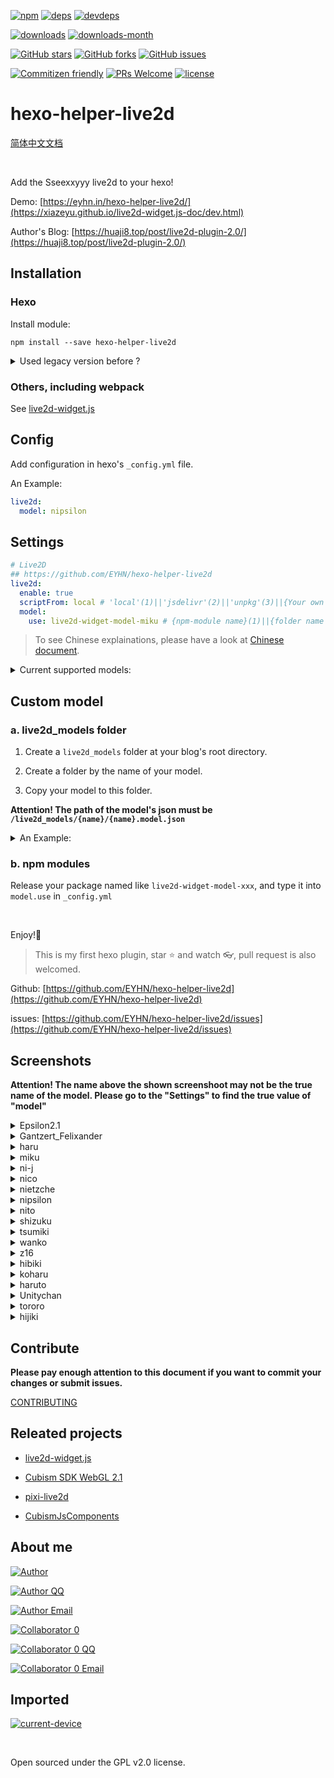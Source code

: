 [![npm][npm]][npm-url]
[![deps][deps]][deps-url]
[![devdeps][devdeps]][devdeps-url]

[![downloads][downloads]][downloads-url]
[![downloads-month][downloads-month]][downloads-month-url]

[![GitHub stars][GitHub stars]][GitHub stars-url]
[![GitHub forks][GitHub forks]][GitHub forks-url]
[![GitHub issues][GitHub issues]][GitHub issues-url]

[![Commitizen friendly][Commitizen friendly]][Commitizen friendly-url]
[![PRs Welcome][PRs Welcome]][PRs Welcome-url]
[![license][license]][license-url]



# hexo-helper-live2d

[简体中文文档](./README.zh-CN.md)

<br>

Add the Sseexxyyy live2d to your hexo!

Demo: [https://eyhn.in/hexo-helper-live2d/](https://xiazeyu.github.io/live2d-widget.js-doc/dev.html)

Author's Blog: [https://huaji8.top/post/live2d-plugin-2.0/](https://huaji8.top/post/live2d-plugin-2.0/)


## Installation

### Hexo

Install module:

```
npm install --save hexo-helper-live2d
```

<details><summary>Used legacy version before ?</summary><br>

Please delete `{{ live2d() }}` or `<%- live2d() %>` before `</body>` in `layout/layout.ejs` or `layout/_layout.swig`.

</details>

### Others, including webpack

See [live2d-widget.js](https://github.com/xiazeyu/live2d-widget.js)

## Config

Add configuration in hexo's `_config.yml` file.

An Example:

``` yml
live2d:
  model: nipsilon
```


## Settings

``` yml
# Live2D
## https://github.com/EYHN/hexo-helper-live2d
live2d:
  enable: true
  scriptFrom: local # 'local'(1)||'jsdelivr'(2)||'unpkg'(3)||{Your own path, String}(4)
  model:
    use: live2d-widget-model-miku # {npm-module name}(1)||{folder name in hexo.base_dir/live2d_models/}(2/2.5)||{folder name related to hexo.base_dir}(3/2.5)||{your own path of model.json, String}(4)
```

> To see Chinese explainations, please have a look at [Chinese document](./README.zh-CN.md).

<details><summary>Current supported models:</summary><br>

  - `chitose`
  - `Epsilon2.1`
  - `Gantzert_Felixander`
  - `haru01`
  - `haru02`
  - `haruto`
  - `hibiki`
  - `hijiki`
  - `izumi`
  - `koharu`
  - `miku`
  - `nico`
  - `ni-j`
  - `nipsilon`
  - `nito`
  - `shizuku`
  - `tororo`
  - `tsumiki`
  - `Unitychan`
  - `wanko`
  - `z16`

</details>

## Custom model

### a. live2d_models folder
1. Create a `live2d_models` folder at your blog's root directory.

2. Create a folder by the name of your model.

3. Copy your model to this folder.

**Attention! The path of the model's json must be  `/live2d_models/{name}/{name}.model.json`**

<details><summary>An Example:</summary><br>

Your model is named `mymiku`.

Then, create a folder at  `/` (Which should exists `_config.yml` 、`sources` 、 `themes` ) named `mymiku`.

Copy your model to `/live2d_models/mymiku/`.

Up to now, there should be `mymiku.model.json` in the directory of `/live2d_models/mymiku/`.

</details>

### b. npm modules

Release your package named like `live2d-widget-model-xxx`, and type it into `model.use` in `_config.yml`

<br>

Enjoy!:beer:

> This is my first hexo plugin, star :star: and watch :eyeglasses:, pull request is also welcomed.

Github: [https://github.com/EYHN/hexo-helper-live2d](https://github.com/EYHN/hexo-helper-live2d)

issues: [https://github.com/EYHN/hexo-helper-live2d/issues](https://github.com/EYHN/hexo-helper-live2d/issues)


## Screenshots

**Attention! The name above the shown screenshoot may not be the true name of the model. Please go to the "Settings" to find the true value of "model"**

<details><summary>Epsilon2.1</summary><br>

![](https://huaji8.top/img/live2d/Epsilon2.1.gif)

</details>
<details><summary>Gantzert_Felixander</summary><br>

![](https://huaji8.top/img/live2d/Gantzert_Felixander.gif)

</details>
<details><summary>haru</summary><br>

![](https://huaji8.top/img/live2d/haru.gif)

</details>
<details><summary>miku</summary><br>

![](https://huaji8.top/img/live2d/miku.gif)

</details>
<details><summary>ni-j</summary><br>

![](https://huaji8.top/img/live2d/ni-j.gif)

</details>
<details><summary>nico</summary><br>

![](https://huaji8.top/img/live2d/nico.gif)

</details>
<details><summary>nietzche</summary><br>

![](https://huaji8.top/img/live2d/nietzche.gif)

</details>
<details><summary>nipsilon</summary><br>

![](https://huaji8.top/img/live2d/nipsilon.gif)

</details>
<details><summary>nito</summary><br>

![](https://huaji8.top/img/live2d/nito.gif)

</details>
<details><summary>shizuku</summary><br>

![](https://huaji8.top/img/live2d/shizuku.gif)

</details>
<details><summary>tsumiki</summary><br>

![](https://huaji8.top/img/live2d/tsumiki.gif)

</details>
<details><summary>wanko</summary><br>

![](https://huaji8.top/img/live2d/wanko.gif)

</details>
<details><summary>z16</summary><br>

![](https://huaji8.top/img/live2d/z16.gif)

</details>
<details><summary>hibiki</summary><br>

![](https://huaji8.top/img/live2d/hibiki.gif)

</details>
<details><summary>koharu</summary><br>

![](https://huaji8.top/img/live2d/koharu.gif)

</details>
<details><summary>haruto</summary><br>

![](https://huaji8.top/img/live2d/haruto.gif)

</details>
<details><summary>Unitychan</summary><br>

![](https://huaji8.top/img/live2d/Unitychan.gif)

</details>
<details><summary>tororo</summary><br>

![](https://huaji8.top/img/live2d/tororo.gif)

</details>
<details><summary>hijiki</summary><br>

![](https://huaji8.top/img/live2d/hijiki.gif)

</details>

## Contribute

**Please pay enough attention to this document if you want to commit your changes or submit issues.**

[CONTRIBUTING](./CONTRIBUTING.md)

## Releated projects

- [live2d-widget.js](https://github.com/xiazeyu/live2d-widget.js)

- [Cubism SDK WebGL 2.1](http://sites.cybernoids.jp/cubism-sdk2_e/webgl2-1)

- [pixi-live2d](https://github.com/avgjs/pixi-live2d)

- [CubismJsComponents](https://github.com/Live2D/CubismJsComponents)


## About me

[![Author][author]][author-url]

[![Author QQ][author-qq]][author-qq-url]

[![Author Email][author-email]][author-email-url]


[![Collaborator 0][collaborator0]][collaborator0-url]

[![Collaborator 0 QQ][collaborator0-qq]][collaborator0-qq-url]

[![Collaborator 0 Email][collaborator0-email]][collaborator0-email-url]


## Imported

[![current-device][current-device]][current-device-url]

<br>

Open sourced under the GPL v2.0 license.

[npm]: https://badge.fury.io/js/hexo-helper-live2d.svg?label=hexo-helper-live2d
[npm-url]: https://www.npmjs.com/package/hexo-helper-live2d

[deps]: https://img.shields.io/david/EYHN/hexo-helper-live2d.svg
[deps-url]: javascript:void(0);

[devdeps]:  https://img.shields.io/david/dev/EYHN/hexo-helper-live2d.svg
[devdeps-url]: javascript:void(0);

[license]: https://img.shields.io/github/license/EYHN/hexo-helper-live2d.svg
[license-url]: https://github.com/EYHN/hexo-helper-live2d/blob/master/LICENSE

[PRs Welcome]: https://img.shields.io/badge/PRs-welcome-brightgreen.svg?style=flat-square
[PRs Welcome-url]: http://makeapullrequest.com

[downloads]:  https://img.shields.io/npm/dt/hexo-helper-live2d.svg
[downloads-url]: https://www.npmjs.com/package/hexo-helper-live2d

[downloads-month]: https://img.shields.io/npm/dm/hexo-helper-live2d.svg
[downloads-month-url]: https://www.npmjs.com/package/hexo-helper-live2d

[Commitizen friendly]: https://img.shields.io/badge/commitizen-friendly-brightgreen.svg
[Commitizen friendly-url]: http://commitizen.github.io/cz-cli/

[GitHub stars]: https://img.shields.io/github/stars/EYHN/hexo-helper-live2d.svg
[GitHub stars-url]: https://github.com/EYHN/hexo-helper-live2d/stargazers

[GitHub forks]: https://img.shields.io/github/forks/EYHN/hexo-helper-live2d.svg
[GitHub forks-url]: https://github.com/EYHN/hexo-helper-live2d/network

[GitHub issues]: https://img.shields.io/github/issues/EYHN/hexo-helper-live2d.svg
[GitHub issues-url]: https://github.com/EYHN/hexo-helper-live2d/issues

[author]: https://img.shields.io/badge/author-cneyhn-green.svg
[author-url]: https://delusion.coding.me/

[author-qq]: https://img.shields.io/badge/QQ-1106996185-blue.svg
[author-qq-url]: tencent://message/?uin=1106996185&Site=Senlon.Net&Menu=yes

[author-email]: https://img.shields.io/badge/Emali%20me-cneyhn@gmail.com-green.svg
[author-email-url]: mailto:cneyhn@gmail.com

[collaborator0]: https://img.shields.io/badge/collaborator-xiazeyu-green.svg
[collaborator0-url]: https://xiazeyu.coding.me/

[collaborator0-qq]: https://img.shields.io/badge/QQ-2320732807-blue.svg
[collaborator0-qq-url]: tencent://message/?uin=2320732807&Site=Senlon.Net&Menu=yes

[collaborator0-email]: https://img.shields.io/badge/Emali%20me-xiazeyu_2011@126.com-green.svg
[collaborator0-email-url]: mailto:xiazeyu_2011@126.com

[current-device]: https://img.shields.io/npm/v/current-device.svg?label=current-device
[current-device-url]: https://github.com/matthewhudson/current-device
